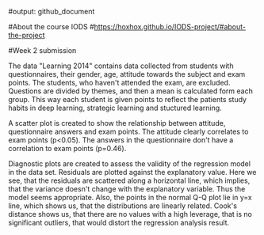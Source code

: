 #output: github_document

#About the course IODS
#https://hoxhox.github.io/IODS-project/#about-the-project



#Week 2 submission

The data "Learning 2014" contains data collected from students with questionnaires, their gender, age, attitude towards the subject and exam points. The students, who haven't attended the exam, are excluded. Questions are divided by themes, and then a mean is calculated form each group. This way each student is given points to reflect the patients study habits in deep learning, strategic learning and stuctured learning.

A scatter plot is created to show the relationship between attitude, questionnaire answers and exam points. The attitude clearly correlates to exam points (p<0.05). The answers in the questionnaire don't have a correlation to exam points (p=0.46).


Diagnostic plots are created to assess the validity of the regression model in the data set. Residuals are plotted against the explanatory value. Here we see, that the residuals are scattered along a horizontal line, which implies, that the variance doesn't change with the explanatory variable. Thus the model seems appropriate. Also, the points in the normal Q-Q plot lie in y=x line, which shows us, that the 
distributions are linearly related. Cook's distance shows us, that there are no values with a high leverage, that is no significant outliers, that would distort the regression analysis result.